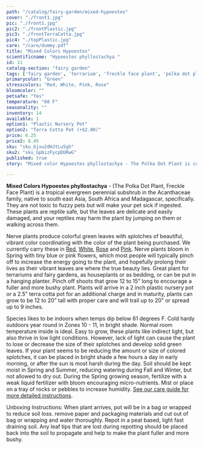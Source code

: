 ```yaml
---
path: "/catalog/fairy-garden/mixed-hypoestes"
cover: "./front1.jpg"
pic: "./front1.jpg"
pic2: "./frontPlastic.jpg"
pic3: "./frontTerraCotta.jpg"
pic4: "./topPlastic.jpg"
care: "/care/dummy.pdf"
title: "Mixed Colors Hypoestes"
scientificname: "Hypoestes phyllostachya "
id: 11 
catalog-section: "fairy garden"
tags: ['fairy garden', 'terrarium', 'freckle face plant', 'polka dot plant', 'hypoestes']
primarycolor: "Green"
stresscolors: "Red, White, Pink, Rose"
bloomcolor: ""
petsafe: "Yes"
temperature: "60 F"
seasonality: ""
inventory: 14
available: 1
option1: "Plastic Nursery Pot"
option2: "Terra Cotta Pot (+$2.00)"
price: 6.25
price2: 8.45
sku: "sku_Gjxu2dHJtLu5gh"
sku2: "sku_GpbizFycpDURwG"
published: true
story: "Mixed color Hypoestes phyllostachya - The Polka Dot Plant is covered in beautiful colored splotches."

---
```

<strong>Mixed Colors Hypoestes phyllostachya</strong> - (The Polka Dot Plant, Freckle Face Plant) is a tropical evergreen perennial subshrub in the Acanthaceae family, native to south east Asia, South Africa and Madagascar, specifically. They are not toxic to fuzzy pets but will make your pet sick if ingested. These plants are reptile safe, but the leaves are delicate and easily damaged, and your reptiles may harm the plant by jumping on them or walking across them. 

Nerve plants produce colorful green leaves with splotches of beautiful, vibrant color coordinating with the color of the plant being purchased.  We currently carry these in [Red](/catalog/fairy-garden/red-hypoestes), [White](/catalog/fairy-garden/white-hypoestes), [Rose](/catalog/fairy-garden/rose-hypoestes) and [Pink](/catalog/fairy-garden/pink-hypoestes). Nerve plants bloom in Spring with tiny blue or pink flowers, which most people will typically pinch off to increase the energy going to the plant, and hopefully prolong their lives as their vibrant leaves are where the true beauty lies. Great plant for terrariums and fairy gardens, as houseplants or as bedding, or can be put in a hanging planter. Pinch off shoots that grow 12 to 15” long to encourage a fuller and more bushy plant. Plants will arrive in a 2 inch plastic nursery pot or a 2.5” terra cotta pot for an additional charge and in maturity, plants can grow to be 12 to 20” tall with proper care and will trail up to 20” or spread up to 9 inches.

Species likes to be indoors when temps dip below 61 degrees F. Cold hardy outdoors year round in Zones 10 - 11, in bright shade. Normal room temperature inside is ideal. Easy to grow, these plants like indirect light, but also thrive in low light conditions. However, lack of light can cause the plant to lose or decrease the size of their splotches and develop solid green leaves. If your plant seems to be reducing the amount or size of colored splotches, it can be placed in bright shade a few hours a day in early morning, or after the sun is most harsh during the day.  Soil should be kept moist in Spring and Summer, reducing watering during Fall and Winter, but not allowed to dry out. During the Spring growing season, fertilize with a weak liquid fertilizer with bloom encouraging micro-nutrients. Mist or place on a tray of rocks or pebbles to increase humidity.  [See our care guide for more detailed instructions](/care/hypoestes).

Unboxing Instructions: When plant arrives, pot will be in a bag or wrapped to reduce soil loss. remove paper and packaging materials and cut out of bag or wrapping and water thoroughly. Repot in a peat based, light fast draining soil. Any leaf tips that are lost during repotting should be placed back into the soil to propagate and help to make the plant fuller and more bushy.